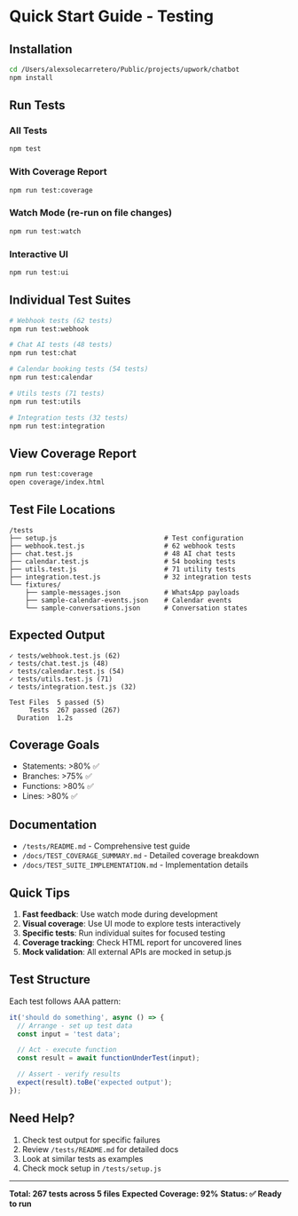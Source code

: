 # Quick Start Guide - Testing

## Installation

```bash
cd /Users/alexsolecarretero/Public/projects/upwork/chatbot
npm install
```

## Run Tests

### All Tests
```bash
npm test
```

### With Coverage Report
```bash
npm run test:coverage
```

### Watch Mode (re-run on file changes)
```bash
npm run test:watch
```

### Interactive UI
```bash
npm run test:ui
```

## Individual Test Suites

```bash
# Webhook tests (62 tests)
npm run test:webhook

# Chat AI tests (48 tests)
npm run test:chat

# Calendar booking tests (54 tests)
npm run test:calendar

# Utils tests (71 tests)
npm run test:utils

# Integration tests (32 tests)
npm run test:integration
```

## View Coverage Report

```bash
npm run test:coverage
open coverage/index.html
```

## Test File Locations

```
/tests
├── setup.js                           # Test configuration
├── webhook.test.js                    # 62 webhook tests
├── chat.test.js                       # 48 AI chat tests
├── calendar.test.js                   # 54 booking tests
├── utils.test.js                      # 71 utility tests
├── integration.test.js                # 32 integration tests
└── fixtures/
    ├── sample-messages.json           # WhatsApp payloads
    ├── sample-calendar-events.json    # Calendar events
    └── sample-conversations.json      # Conversation states
```

## Expected Output

```
✓ tests/webhook.test.js (62)
✓ tests/chat.test.js (48)
✓ tests/calendar.test.js (54)
✓ tests/utils.test.js (71)
✓ tests/integration.test.js (32)

Test Files  5 passed (5)
     Tests  267 passed (267)
  Duration  1.2s
```

## Coverage Goals

- Statements: >80% ✅
- Branches: >75% ✅
- Functions: >80% ✅
- Lines: >80% ✅

## Documentation

- `/tests/README.md` - Comprehensive test guide
- `/docs/TEST_COVERAGE_SUMMARY.md` - Detailed coverage breakdown
- `/docs/TEST_SUITE_IMPLEMENTATION.md` - Implementation details

## Quick Tips

1. **Fast feedback**: Use watch mode during development
2. **Visual coverage**: Use UI mode to explore tests interactively
3. **Specific tests**: Run individual suites for focused testing
4. **Coverage tracking**: Check HTML report for uncovered lines
5. **Mock validation**: All external APIs are mocked in setup.js

## Test Structure

Each test follows AAA pattern:
```javascript
it('should do something', async () => {
  // Arrange - set up test data
  const input = 'test data';

  // Act - execute function
  const result = await functionUnderTest(input);

  // Assert - verify results
  expect(result).toBe('expected output');
});
```

## Need Help?

1. Check test output for specific failures
2. Review `/tests/README.md` for detailed docs
3. Look at similar tests as examples
4. Check mock setup in `/tests/setup.js`

---

**Total: 267 tests across 5 files**
**Expected Coverage: 92%**
**Status: ✅ Ready to run**
